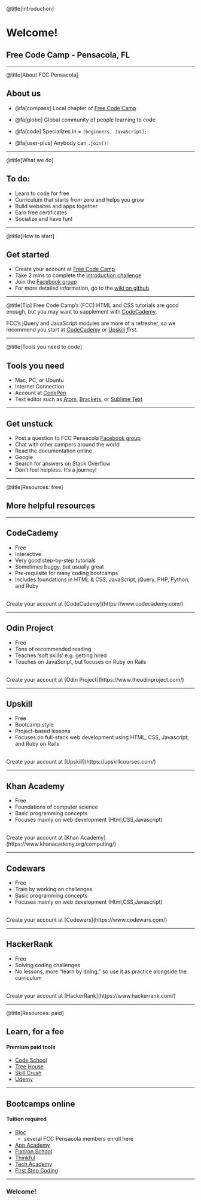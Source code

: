 @title[Introduction]
# Welcome!

## Free Code Camp - Pensacola, FL

---

@title[About FCC Pensacola]
## About us

* @fa[compass] Local chapter of [Free Code Camp](https://about.freecodecamp.org/)

* @fa[globe] Global community of people learning to code

* @fa[code] Specializes in = ` [beginners, JavaScript]; `

* @fa[user-plus] Anybody can ` .join()! `


---
@title[What we do]
## To do: 

- Learn to code for free
- Curriculum that starts from zero and helps you grow
- Build websites and apps together
- Earn free certificates
- Socialize and have fun!

---
@title[How to start]
## Get started 

- Create your account at [Free Code Camp](https://www.freecodecamp.org/signin)
- Take 2 mins to complete the [introduction challenge](https://www.freecodecamp.org/challenges/learn-how-freecodecamp-works)
- Join the [Facebook group](https://www.facebook.com/groups/free.code.camp.pensacola/)
- For more detailed information, go to the [wiki on github](https://github.com/freeCodeCamp/freeCodeCamp)

---
@title[Tip]
Free Code Camp’s (FCC) HTML and CSS tutorials are good enough, but you may want to supplement with [CodeCademy](https://www.codecademy.com/).

FCC’s jQuery and JavaScript modules are more of a refresher, so we recommend you start at [CodeCademy](https://www.codecademy.com/) or [Upskill](https://upskillcourses.com/) _first_.

---
@title[Tools you need to code]
## Tools you need

- Mac, PC, or Ubuntu
- Internet Connection
- Account at [CodePen](https://codepen.io/)
- Text editor such as [Atom](https://atom.io/), [Brackets](http://brackets.io/), or [Sublime Text](http://www.sublimetext.com/)

---
## Get unstuck

- Post a question to FCC Pensacola [Facebook group](https://www.facebook.com/groups/free.code.camp.pensacola/)
- Chat with other campers around the world
- Read the documentation online
- Google
- Search for answers on Stack Overflow
- Don’t feel helpless. It’s a journey!

---
@title[Resources: free]
## More helpful resources

---
## CodeCademy 

- Free
- Interactive
- Very good step-by-step tutorials
- Sometimes buggy, but usually great
- Pre-requisite for many coding bootcamps
- Includes foundations in HTML & CSS, JavaScript, jQuery, PHP, Python, and Ruby

<br />
Create your account at [CodeCademy](https://www.codecademy.com/)

---
## Odin Project

- Free
- Tons of recommended reading
- Teaches ‘soft skills’ e.g. getting hired
- Touches on JavaScript, but focuses on Ruby on Rails

<br />
Create your account at [Odin Project](https://www.theodinproject.com/)

---
## Upskill

- Free
- Bootcamp style
- Project-based lessons
- Focuses on full-stack web development using HTML, CSS, Javascript, and Ruby on Rails

<br />
Create your account at [Upskill](https://upskillcourses.com/)

---
## Khan Academy

- Free
- Foundations of computer science
- Basic programming concepts
- Focuses mainly on web development (Html,CSS,Javascript)

<br />
Create your account at [Khan Academy](https://www.khanacademy.org/computing/)

---
## Codewars

- Free
- Train by working on challenges
- Basic programming concepts
- Focuses mainly on web development (Html,CSS,Javascript)

<br />
Create your account at [Codewars](https://www.codewars.com/)

---
## HackerRank

- Free
- Solving coding challenges
- No lessons, more “learn by doing,” so use it as practice alongside the curriculum

<br />
Create your account at [HackerRank](https://www.hackerrank.com/)

---
@title[Resources: paid]
## Learn, for a fee
#### Premium paid tools

- [Code School](https://www.codeschool.com/)
- [Tree House](https://teamtreehouse.com/home)
- [Skill Crush](https://skillcrush.com/)
- [Udemy](https://www.udemy.com/)

---
## Bootcamps online
#### Tuition required

- [Bloc](https://bloc.io)
  - several FCC Pensacola members enroll here
- [App Academy](https://www.appacademy.io/)
- [Flatiron School](https://flatironschool.com/online-campus/)
- [Thinkful](https://www.thinkful.com/)
- [Tech Academy](https://www.learncodinganywhere.com/)
- [First Step Coding](https://www.firststepcoding.com)

---
### Welcome!

